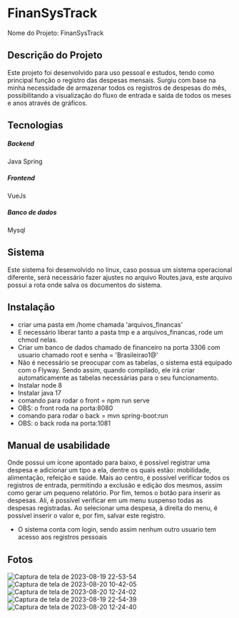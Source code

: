 # FinanSysTrack
Nome do Projeto: FinanSysTrack
## Descrição do Projeto
Este projeto foi desenvolvido para uso pessoal e estudos, tendo como principal função o registro das despesas mensais. Surgiu com base na minha necessidade de armazenar todos os registros de despesas do mês, possibilitando a visualização do fluxo de entrada e saída de todos os meses e anos através de gráficos.<h2 align="start">Tecnologias</h1>

<h5>Backend</h5>
Java Spring

<h5>Frontend</h5>
VueJs

<h5>Banco de dados</h5>
Mysql

<h2>Sistema</h2>
Este sistema foi desenvolvido no linux, caso possua um sistema operacional diferente, será necessário fazer ajustes no arquivo Routes.java, este arquivo possui a rota onde salva os documentos do sistema.

<h2>Instalação</h2>

* criar uma pasta em /home chamada 'arquivos_financas'
* E necessário liberar tanto a pasta tmp e a arquivos_financas, rode um chmod nelas.
* Criar um banco de dados chamado de financeiro na porta 3306 com usuario chamado root e senha = 'Brasileirao1@'
* Não é necessário se preocupar com as tabelas, o sistema está equipado com o Flyway. Sendo assim, quando compilado, ele irá criar automaticamente as tabelas necessárias para o seu funcionamento.
* Instalar node 8
* Instalar java 17
* comando para rodar o front = npm run serve
* OBS: o front roda na porta:8080
* comando para rodar o back = mvn spring-boot:run
* OBS: o back roda na porta:1081
 
<h2>Manual de usabilidade</h2>

Onde possui um ícone apontado para baixo, é possível registrar uma despesa e adicionar um tipo a ela, dentre os quais estão: mobilidade, alimentação, refeição e saúde. Mais ao centro, é possível verificar todos os registros de entrada, permitindo a exclusão e edição dos mesmos, assim como gerar um pequeno relatório. Por fim, temos o botão para inserir as despesas. Ali, é possível verificar em um menu suspenso todas as despesas registradas. Ao selecionar uma despesa, à direita do menu, é possível inserir o valor e, por fim, salvar este registro.
* O sistema conta com login, sendo assim nenhum outro usuario tem acesso aos registros pessoais

<h2>Fotos</h2>

![Captura de tela de 2023-08-19 22-53-54](https://github.com/joaok1/FinanSysTrack/assets/137024088/eaa8e52d-4925-46e9-9a42-a98fd4d3a4c3)
![Captura de tela de 2023-08-20 10-42-05](https://github.com/joaok1/FinanSysTrack/assets/137024088/9820708f-be7c-46d7-8a45-c8f12fc9e63d)
![Captura de tela de 2023-08-20 12-24-02](https://github.com/joaok1/FinanSysTrack/assets/137024088/6ff6019b-8b88-448f-baea-6611cae295e6)
![Captura de tela de 2023-08-19 22-54-39](https://github.com/joaok1/FinanSysTrack/assets/137024088/394a62f5-aaf9-4aef-92f3-4757f08185f2)
![Captura de tela de 2023-08-20 12-24-40](https://github.com/joaok1/FinanSysTrack/assets/137024088/a0f312b2-b53d-47b6-bc14-5624258ded07)

